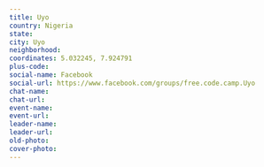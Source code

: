 ```yaml
---
title: Uyo
country: Nigeria
state: 
city: Uyo
neighborhood: 
coordinates: 5.032245, 7.924791
plus-code:
social-name: Facebook
social-url: https://www.facebook.com/groups/free.code.camp.Uyo
chat-name:
chat-url:
event-name:
event-url:
leader-name:
leader-url:
old-photo: 
cover-photo:
---
```

